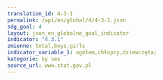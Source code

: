 ```yaml
---
translation_id: 4-3-1
permalink: /api/en/global/4/4-3-1.json
sdg_goal: 4
layout: json_en_globalne_goal_indicator
indicator: "4.3.1"
zmienne: total,boys,girls
indicator_variable_1: ogółem,chłopcy,dziewczęta;
kategorie: by sex
source_url: www.stat.gov.pl
---
```

